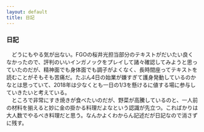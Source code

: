 ```yaml
---
layout: default
title: 日記
---
```

### 日記
　どうにもやる気が出ない。FGOの桜井光担当部分のテキストがだいたい良くなかったので、評判のいいインガノックをプレイして諸々確認してみようと思っていたのだが、精神面でも身体面でも調子がよくなく、長時間座ってテキストを読むことがそもそも苦痛だ。たぶん4日の始業が嫌すぎて護身発動しているのかなとは思っていて、2018年は少なくとも一日の1/3を懸けるに値する場に参与していきたいと考えている。  
　ところで非常にすき焼きが食べたいのだが、野菜が高騰しているのと、一人前の材料を揃えると妙に金の掛かる料理だよなという認識が先立つ。こればかりは大人数でやるべき料理だと思う。なんかよくわからん記述だが日記なので消さずに残す。
